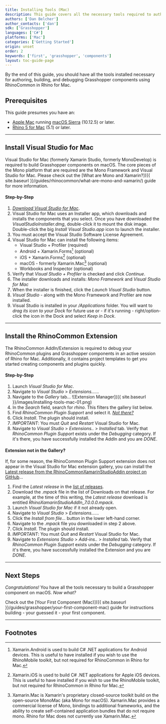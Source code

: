```yaml
---
title: Installing Tools (Mac)
description: This guide covers all the necessary tools required to author Grasshopper components on Mac.
authors: ['Dan Belcher']
author_contacts: ['dan']
sdk: ['Grasshopper']
languages: ['C#']
platforms: ['Mac']
categories: ['Getting Started']
origin: unset
order: 2
keywords: ['first', 'grasshopper', 'components']
layout: toc-guide-page
---
```



By the end of this guide, you should have all the tools installed necessary for authoring, building, and debugging Grasshopper components using RhinoCommon in Rhino for Mac.

## Prerequisites

This guide presumes you have an:

- [Apple Mac](http://store.apple.com/) running [macOS Sierra](https://www.apple.com/osx/) (10.12.5) or later.
- [Rhino 5 for Mac](https://www.rhino3d.com/mac) (5.1) or later.

---

## Install Visual Studio for Mac

Visual Studio for Mac (formerly Xamarin Studio, formerly MonoDevelop) is required to build Grasshopper components on macOS.  The core pieces of the Mono platform that are required are the Mono Framework and Visual Studio for Mac.  Please check out the [What are Mono and Xamarin?]({{ site.baseurl }}/guides/rhinocommon/what-are-mono-and-xamarin/) guide for more information.

#### Step-by-Step

1. *[Download Visual Studio for Mac](https://www.visualstudio.com/vs/visual-studio-mac/)*.
1. Visual Studio for Mac uses an Installer app, which downloads and installs the components that you select.  Once you have downloaded the *VisualStudioInstaller.dmg*, double-click it to mount the disk image.  Double-click the big *Install Visual Studio.app* icon to launch the installer.
1. You must accept the Visual Studio Software License Agreement.
1. Visual Studio for Mac can install the following items:
   - Visual Studio + Profiler (required)
   - Android + Xamarin.Forms[^1] (optional)
   - iOS + Xamarin.Forms[^2] (optional)
   - macOS - formerly Xamarin.Mac[^3] (optional)
   - Workbooks and Inspector (optional)
1. Verify that *Visual Studio + Profiler* is checked and click *Continue*.
1. The installer downloads and installs: *Mono Framework* and *Visual Studio for Mac*
1. When the installer is finished, click the *Launch Visual Studio* button.
1. *Visual Studio* - along with the Mono Framework and Profiler are now installed.
1. Visual Studio is installed in your */Applications* folder. You will want to *drag its icon to your Dock* for future use or - if it's running - right/option-click the icon in the Dock and select *Keep in Dock*.

---

## Install the RhinoCommon Extension

The RhinoCommon AddIn/Extension is required to debug your RhinoCommon plugins and Grasshopper components in an active session of Rhino for Mac.  Additionally, it contains project templates to get you started creating components and plugins quickly.

#### Step-by-Step

1. Launch *Visual Studio for Mac*.
1. Navigate to *Visual Studio* > *Extensions...*...
1. Navigate to the *Gallery* tab...
![Extension Manager]({{ site.baseurl }}/images/installing-tools-mac-01.png)
1. In the *Search* field, search for *rhino*.  This filters the gallery list below.
1. Find *RhinoCommon Plugin Support* and select it.  [_Not there?_](#extension-not-in-the-gallery)
1. Click *Install*.  The plugin should install.
1. *IMPORTANT*: You must *Quit* and *Restart* Visual Studio for Mac.
1. Navigate to *Visual Studio* > *Extensions..* > *Installed* tab.  Verify that *RhinoCommon Plugin Support* exists under the *Debugging* category.  If it's there, you have successfully installed the AddIn and you are *DONE*.

#### Extension not in the Gallery?

If, for some reason, the RhinoCommon Plugin Support extension does not appear in the Visual Studio for Mac extension gallery, you can install the [Latest release from the RhinoCommonXamarinStudioAddin project on GitHub](https://github.com/mcneel/RhinoCommonXamarinStudioAddin/releases)...

1. Find the *Latest release* in the [list of releases](https://github.com/mcneel/RhinoCommonXamarinStudioAddin/releases).
1. Download the *.mpack* file in the list of Downloads on that release.  For example, at the time of this writing, the *Latest release* download is entitled *RhinoXamarinStudioAddIn_7.0.0.0.mpack*.
1. Launch *Visual Studio for Mac* if it not already open.
1. Navigate to *Visual Studio* > *Extensions...*...
1. Click the *Install from file...* button in the lower left-hand corner.
1. Navigate to the *.mpack* file you downloaded in step 2 above.
1. Click *Install*.  The plugin should install.
1. *IMPORTANT*: You must *Quit* and *Restart* Visual Studio for Mac.
1. Navigate to *Extensions Studio* > *Add-ins..* > *Installed* tab.  Verify that *RhinoCommon Plugin Support* exists under the *Debugging* category.  If it's there, you have successfully installed the Extension and you are *DONE*.

---

## Next Steps

*Congratulations!*  You have all the tools necessary to build a Grasshopper component on macOS.  *Now what?*

Check out the [Your First Component (Mac)]({{ site.baseurl }}/guides/grasshopper/your-first-component-mac) guide for instructions building - your guessed it - your first component.

---

## Footnotes

[^1]: Xamarin.Android is used to build C# .NET applications for Android devices.  This is useful to have installed if you wish to use the RhinoMobile toolkit, but not required for RhinoCommon in Rhino for Mac.

[^2]: Xamarin.iOS is used to build C# .NET applications for Apple iOS devices.  This is useful to have installed if you wish to use the RhinoMobile toolkit, but not required for RhinoCommon in Rhino for Mac.

[^3]: Xamarin.Mac is Xamarin's proprietary closed-source toolkit build on the open-source MonoMac (aka Mono for macOS).  Xamarin.Mac provides a commercial license of Mono, bindings to additional frameworks, and the ability to create self-contained application bundles that do not require mono.  Rhino for Mac does not currently use Xamarin.Mac.
